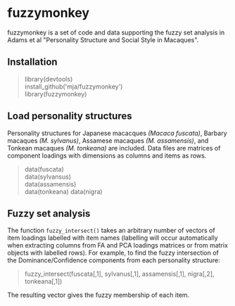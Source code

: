 fuzzymonkey
===========

fuzzymonkey is a set of code and data supporting the fuzzy set analysis in Adams et al "Personality Structure and Social Style in Macaques".

## Installation

> library(devtools)  
> install_github('mja/fuzzymonkey')  
> library(fuzzymonkey)

## Load personality structures

Personality structures for Japanese macacques _(Macaca fuscata)_, Barbary macaques _(M. sylvanus)_, Assamese macaques _(M. assamensis)_, and Tonkean macaques _(M. tonkeana)_ are included. Data files are matrices of component loadings with dimensions as columns and items as rows.

> data(fuscata)  
> data(sylvansus)  
> data(assamensis)  
> data(tonkeana)
> data(nigra)

## Fuzzy set analysis

The function `fuzzy_intersect()` takes an arbitrary number of vectors of item loadings labelled with item names (labelling will occur automatically when extracting columns from FA and PCA loadings matrices or from matrix objects with labelled rows). For example, to find the fuzzy intersection of the Dominance/Confidence components from each personality structure:

> fuzzy_intersect(fuscata[,1], sylvanus[,1], assamensis[,1], nigra[,2], tonkeana[,1])

The resulting vector gives the fuzzy membership of each item.
